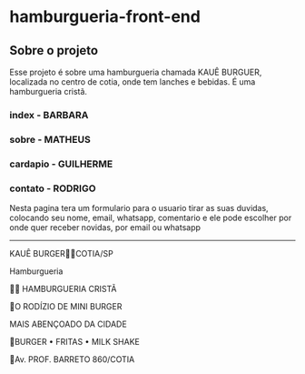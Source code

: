 # hamburgueria-front-end

## Sobre o projeto 

Esse projeto é sobre uma hamburgueria chamada KAUÊ BURGUER, localizada no centro de cotia, onde tem lanches e bebidas. É uma hamburgueria cristã.

### index - BARBARA

### sobre - MATHEUS

### cardapio - GUILHERME

### contato - RODRIGO

Nesta pagina tera um formulario para o usuario tirar as suas duvidas, colocando seu nome, email, whatsapp, comentario e ele pode escolher por onde quer receber novidas, por email ou whatsapp

-----------------------------------

KAUÊ BURGER🙌🏽COTIA/SP

Hamburgueria

🙌🏽 HAMBURGUERIA CRISTÃ

🍔O RODÍZIO DE MINI BURGER

MAIS ABENÇOADO DA CIDADE

🍔BURGER • FRITAS • MILK SHAKE

📍Av. PROF. BARRETO 860/COTIA
